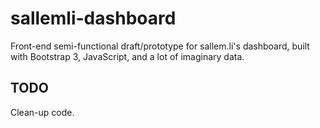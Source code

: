 # sallemli-dashboard
Front-end semi-functional draft/prototype for sallem.li's dashboard, built with Bootstrap 3, JavaScript, and a lot of imaginary data.

## TODO
Clean-up code.
